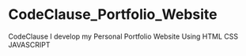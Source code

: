 # CodeClause_Portfolio_Website
CodeClause I develop my Personal Portfolio Website Using HTML CSS JAVASCRIPT
